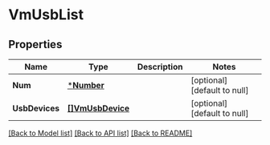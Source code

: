 # VmUsbList

## Properties
Name | Type | Description | Notes
------------ | ------------- | ------------- | -------------
**Num** | [***Number**](Number.md) |  | [optional] [default to null]
**UsbDevices** | [**[]VmUsbDevice**](VMUsbDevice.md) |  | [optional] [default to null]

[[Back to Model list]](README.md#documentation-for-models) [[Back to API list]](README.md#documentation-for-api-endpoints) [[Back to README]](README.md)


